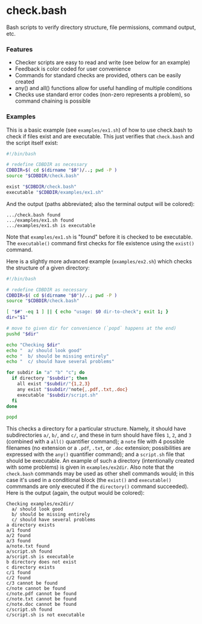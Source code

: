 check.bash
=========

Bash scripts to verify directory structure, file permissions, command output, etc.

### Features ###

* Checker scripts are easy to read and write (see below for an example)
* Feedback is color coded for user convenience
* Commands for standard checks are provided, others can be easily created
* any() and all() functions allow for useful handling of multiple conditions
* Checks use standard error codes (non-zero represents a problem), so command chaining is possible

### Examples ###

This is a basic example (see `examples/ex1.sh`) of how to use check.bash to check if files exist and are executable. This just verifies that `check.bash` and the script itself exist:

```bash
#!/bin/bash

# redefine CDBDIR as necessary
CDBDIR=$( cd $(dirname "$0")/..; pwd -P )
source "$CDBDIR/check.bash"

exist "$CDBDIR/check.bash"
executable "$CDBDIR/examples/ex1.sh"
```

And the output (paths abbreviated; also the terminal output will be colored):
```
.../check.bash found
.../examples/ex1.sh found
.../examples/ex1.sh is executable
```

Note that `examples/ex1.sh` is "found" before it is checked to be executable. The `executable()` command first checks for file existence using the `exist()` command.

Here is a slightly more advanced example (`examples/ex2.sh`) which checks the structure of a given directory:

```bash
#!/bin/bash

# redefine CDBDIR as necessary
CDBDIR=$( cd $(dirname "$0")/..; pwd -P )
source "$CDBDIR/check.bash"

[ "$#" -eq 1 ] || { echo "usage: $0 dir-to-check"; exit 1; }
dir="$1"

# move to given dir for convenience (`popd` happens at the end)
pushd "$dir"

echo "Checking $dir"
echo "  a/ should look good"
echo "  b/ should be missing entirely"
echo "  c/ should have several problems"

for subdir in "a" "b" "c"; do
  if directory "$subdir"; then
    all exist "$subdir/"{1,2,3}
    any exist "$subdir/"note{,.pdf,.txt,.doc}
    executable "$subdir/script.sh"
  fi
done

popd
```

This checks a directory for a particular structure. Namely, it should have subdirectories `a/`, `b/`, and `c/`, and these in turn should have files `1`, `2`, and `3` (combined with a `all()` quantifier command); a `note` file with 4 possible filenames (no extension or a `.pdf`, `.txt`, or `.doc` extension; possibilities are expressed with the `any()` quantifier command); and a `script.sh` file that should be executable. An example of such a directory (intentionally created with some problems) is given in `examples/ex2dir`. Also note that the `check.bash` commands may be used as other shell commands would; in this case it's used in a conditional block (the `exist()` and `executable()` commmands are only executed if the `directory()` command succeeded). Here is the output (again, the output would be colored):

```
Checking examples/ex2dir/
  a/ should look good
  b/ should be missing entirely
  c/ should have several problems
a directory exists
a/1 found
a/2 found
a/3 found
a/note.txt found
a/script.sh found
a/script.sh is executable
b directory does not exist
c directory exists
c/1 found
c/2 found
c/3 cannot be found
c/note cannot be found
c/note.pdf cannot be found
c/note.txt cannot be found
c/note.doc cannot be found
c/script.sh found
c/script.sh is not executable
```
